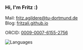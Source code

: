 ### Hi, I'm Fritz :)

Mail: [fritz.agildere@tu-dortmund.de](mailto:fritz.agildere@tu-dortmund.de)\
Blog: [fritzali.github.io](https://fritzali.github.io)

ORCID: [0009-0007-6155-2756](https://orcid.org/0009-0007-6155-2756)

![Languages](https://github-readme-stats.vercel.app/api/top-langs/?username=fritzali&border_radius=10&card_width=250&custom_title=Languages&hide_border=true&hide_progress=true&theme=transparent&title_color=0366d6)
